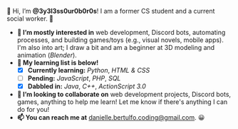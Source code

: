 👋 Hi, I’m **@3y3l3ss0ur0b0r0s**! I am a former CS student and a current social worker. 🙂

- **👀 I’m mostly interested in** web development, Discord bots, automating processes, and building games/toys (e.g., visual novels, mobile apps). I'm also into art; I draw a bit and am a beginner at 3D modeling and animation (*Blender*).
- **🌱 My learning list is below!**
  - [X] **Currently learning:** *Python*, *HTML & CSS*
  - [ ] **Pending:** *JavaScript*, *PHP*, *SQL*
  - [X] **Dabbled in:** *Java*, *C++*, *ActionScript 3.0*
- **🤝 I’m looking to collaborate on** web development projects, Discord bots, games, anything to help me learn! Let me know if there's anything I can do for you!
- **📫 You can reach me at** danielle.bertulfo.coding@gmail.com. 😀

<!---
3y3l3ss0ur0b0r0s/3y3l3ss0ur0b0r0s is a ✨ special ✨ repository because its `README.md` (this file) appears on your GitHub profile.
You can click the Preview link to take a look at your changes.
--->
